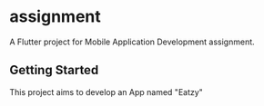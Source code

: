 # assignment

A Flutter project for Mobile Application Development assignment.

## Getting Started

This project aims to develop an App named "Eatzy"
